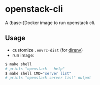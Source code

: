 # openstack-cli

A (base-)Docker image to run openstack cli.

## Usage

- customize `.envrc-dist` (for [direnv](https://direnv.net/))
- run image:

```sh
$ make shell
# prints "openstack --help"
$ make shell CMD="server list"
# prints "openstack server list" output
```
